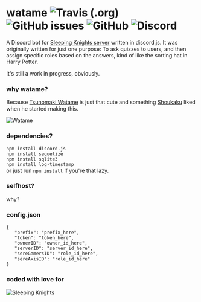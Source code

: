 # watame ![Travis (.org)](https://img.shields.io/travis/raphilia/watame) ![GitHub issues](https://img.shields.io/github/issues/raphilia/watame) ![GitHub](https://img.shields.io/github/license/raphilia/watame) ![Discord](https://discord.com/api/guilds/616969119685935162/widget.png?style=shield) 
 A Discord bot for [Sleeping Knights server](https://sleepingknights.xyz/) written in discord.js. It was originally written for just one purpose: To ask quizzes to users, and then assign specific roles based on the answers, kind of like the sorting hat in Harry Potter.
 
 It's still a work in progress, obviously.

 ### why watame?
 Because [Tsunomaki Watame](https://www.youtube.com/channel/UCqm3BQLlJfvkTsX_hvm0UmA) is just that cute and something [Shoukaku](https://github.com/Raphilia) liked when he started making this.

 ![Watame](https://cdn.discordapp.com/avatars/617592844978487316/a48d3399dc21e63f50a027cd163dfd08.webp)

 ### dependencies?
 `npm install discord.js`  
 `npm install sequelize`  
 `npm install sqlite3`  
 `npm install log-timestamp`  
 or just run `npm install` if you're that lazy.

 ### selfhost?
 why?

 ### config.json
 ```
{
	"prefix": "prefix_here",
	"token": "token_here",
	"ownerID": "owner_id_here",
	"serverID": "server_id_here",
	"sereGamersID": "role_id_here",
	"sereAxisID": "role_id_here"
}
 ```
### coded with love for
![Sleeping Knights](https://cdn.discordapp.com/attachments/617000930298167326/617011684401479690/sk-title.png)
